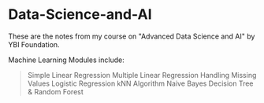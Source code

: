 # Data-Science-and-AI
These are the notes from my course on "Advanced Data Science and AI" by YBI Foundation.

Machine Learning Modules include:
> Simple Linear Regression
> Multiple Linear Regression
> Handling Missing Values
> Logistic Regression
> kNN Algorithm
> Naive Bayes
> Decision Tree & Random Forest

